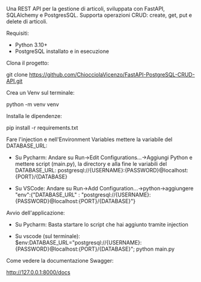 Una REST API per la gestione di articoli, sviluppata con FastAPI, SQLAlchemy e PostgresSQL. 
Supporta operazioni CRUD: create, get, put e delete di articoli.

Requisiti:

- Python 3.10+
- PostgreSQL installato e in esecuzione

Clona il progetto:

git clone https://github.com/ChiocciolaVicenzo/FastAPI-PostgreSQL-CRUD-API.git

Crea un Venv sul terminale:

python -m venv venv

Installa le dipendenze:

pip install -r requirements.txt

Fare l'injection e nell'Environment Variables mettere la variabile del DATABASE_URL:

- Su Pycharm: 
Andare su Run->Edit Configurations...->Aggiungi Python e mettere script (main.py), la directory e alla fine le variabili del DATABASE_URL: postgresql://{USERNAME}:{PASSWORD}@localhost:{PORT}/{DATABASE}

- Su VSCode:
Andare su Run->Add Configuration...->python->aggiungere "env":{"DATABASE_URL" : "postgresql://{USERNAME}:{PASSWORD}@localhost:{PORT}/{DATABASE}"} 

Avvio dell'applicazione:

- Su Pycharm:
    Basta startare lo script che hai aggiunto tramite injection

- Su vscode (sul terminale):
    $env:DATABASE_URL="postgresql://{USERNAME}:{PASSWORD}@localhost:{PORT}/{DATABASE}"; python main.py

Come vedere la documentazione Swagger:

http://127.0.0.1:8000/docs
